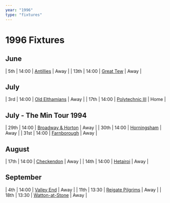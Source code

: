 ```yaml
---
year: "1996"
type: "fixtures"
---
```


# 1996 Fixtures

## June

| 5th | 14:00 | [Antillies](antillies) | Away |
| 13th | 14:00 | [Great Tew](great-tew) | Away |

## July

| 3rd | 14:00 | [Old Elthamians](old-elthamians) | Away |
| 17th | 14:00 | [Polytechnic III](polytechnic-iii) | Home |

## July - The Min Tour 1994

| 29th | 14:00 | [Broadway & Horton](broadway-and-horton) | Away |
| 30th | 14:00 | [Horningsham](horningsham) | Away |
| 31st | 14:00 | [Farnborough](farnborough) | Away |

## August

| 17th | 14:00 | [Checkendon](checkendon) | Away |
| 14th | 14:00 | [Hetairoi](hetairoi) | Away |

## September

| 4th | 14:00 | [Valley End](valley-end) | Away |
| 11th | 13:30 | [Reigate Pilgrims](reigate-pilgrims) | Away |
| 18th | 13:30 | [Watton-at-Stone](watton-at-stone) | Away |